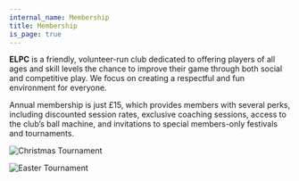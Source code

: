 ```yaml
---
internal_name: Membership
title: Membership
is_page: true
---
```




**ELPC** is a friendly, volunteer-run club dedicated to offering players of all ages and skill levels the chance to improve their game through both social and competitive play. We focus on creating a respectful and fun environment for everyone.

Annual membership is just £15, which provides members with several perks, including discounted session rates, exclusive coaching sessions, access to the club’s ball machine, and invitations to special members-only festivals and tournaments.

![](/assets/christmas.jpg "Christmas Tournament")

![](/assets/20250418_123308.jpg "Easter Tournament")
